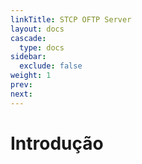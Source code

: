 ```yaml
---
linkTitle: STCP OFTP Server
layout: docs
cascade:
  type: docs
sidebar:
  exclude: false
weight: 1
prev: 
next: 
---
```

# Introdução